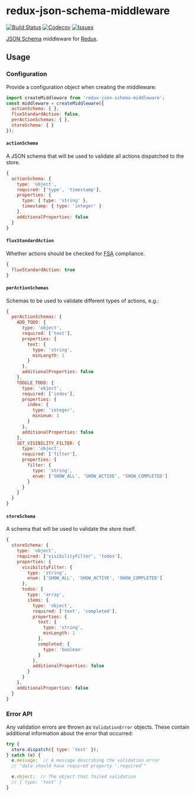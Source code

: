 # redux-json-schema-middleware

[![Build Status](https://travis-ci.org/simpleigh/redux-json-schema-middleware.svg?branch=master)](https://travis-ci.org/simpleigh/redux-json-schema-middleware)
[![Codecov](https://img.shields.io/codecov/c/github/simpleigh/redux-json-schema-middleware.svg)](https://codecov.io/gh/simpleigh/redux-json-schema-middleware)
[![Issues](https://img.shields.io/github/issues/simpleigh/redux-json-schema-middleware.svg)](https://github.com/simpleigh/redux-json-schema-middleware/issues)

[JSON Schema](http://json-schema.org/) middleware for [Redux](https://redux.js.org/).

## Usage

### Configuration

Provide a configuration object when creating the middleware:

```javascript
import createMiddleware from 'redux-json-schema-middleware';
const middleware = createMiddleware({
  actionSchema: { },
  fluxStandardAction: false,
  perActionSchemas: { },
  storeSchema: { }
});
```

#### `actionSchema`

A JSON schema that will be used to validate all actions dispatched to the store.

```javascript
{
  actionSchema: {
    type: 'object',
    required: ['type', 'timestamp'],
    properties: {
      type: { type: 'string' },
      timestamp: { type: 'integer' }
    },
    additionalProperties: false
  }
}
```

#### `fluxStandardAction`

Whether actions should be checked for
[FSA](https://github.com/acdlite/flux-standard-action) compliance.

```javascript
{
  fluxStandardAction: true
}
```

#### `perActionSchemas`

Schemas to be used to validate different types of actions, e.g.:

```javascript
{
  perActionSchemas: {
    ADD_TODO: {
      type: 'object',
      required: ['text'],
      properties: {
        text: {
          type: 'string',
          minLength: 1
        }
      },
      additionalProperties: false
    },
    TOGGLE_TODO: {
      type: 'object',
      required: ['index'],
      properties: {
        index: {
          type: 'integer',
          minimum: 1
        }
      },
      additionalProperties: false
    },
    SET_VISIBILITY_FILTER: {
      type: 'object',
      required: ['filter'],
      properties: {
        filter: {
          type: 'string',
          enum: ['SHOW_ALL', 'SHOW_ACTIVE', 'SHOW_COMPLETED']
        }
      }
    }
  }
}
```

#### `storeSchema`

A schema that will be used to validate the store itself.

```javascript
{
  storeSchema: {
    type: 'object',
    required: ['visibilityFilter', 'todos'],
    properties: {
      visibilityFilter: {
        type: 'string',
        enum: ['SHOW_ALL', 'SHOW_ACTIVE', 'SHOW_COMPLETED']
      },
      todos: {
        type: 'array',
        items: {
          type: 'object',
          required: ['text', 'completed'],
          properties: {
            text: {
              type: 'string',
              minLength: 1
            },
            completed: {
              type: 'boolean'
            }
          },
          additionalProperties: false
        }
      }
    },
    additionalProperties: false
  }
}
```

### Error API

Any validation errors are thrown as `ValidationError` objects.
These contain additional information about the error that occurred:

```javascript
try {
  store.dispatch({ type: 'test' });
} catch (e) {
  e.message;  // A message describing the validation error
  // "data should have required property '.required'"

  e.object;  // The object that failed validation
  // { type: 'test' }
}
```
